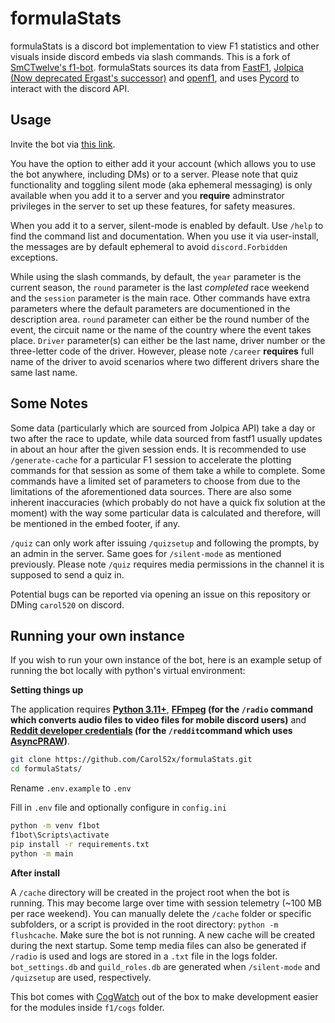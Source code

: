 # formulaStats

formulaStats is a discord bot implementation to view F1 statistics and other visuals inside discord embeds via slash commands. This is a fork of [SmCTwelve's f1-bot](https://github.com/SmCTwelve/f1-bot). formulaStats sources its data from [FastF1](https://github.com/theOehrly/Fast-F1), [Jolpica (Now deprecated Ergast's successor)](https://github.com/jolpica/jolpica-f1) and [openf1](https://github.com/br-g/openf1), and uses [Pycord](https://github.com/Pycord-Development/pycord) to interact with the discord API.


## Usage

Invite the bot via [this link](https://discord.com/oauth2/authorize?client_id=1290361750520070225). 

You have the option to either add it your account (which allows you to use the bot anywhere, including DMs) or to a server. Please note that quiz functionality and toggling silent mode (aka ephemeral messaging) is only available when you add it to a server and you **require** adminstrator privileges in the server to set up these features, for safety measures. 

When you add it to a server, silent-mode is enabled by default. Use `/help` to find the command list and documentation. When you use it via user-install, the messages are by default ephemeral to avoid `discord.Forbidden` exceptions.

While using the slash commands, by default, the  `year` parameter is the current season, the `round` parameter is the last *completed* race weekend and the `session` parameter is the main race. Other commands have extra parameters where the default parameters are documentioned in the description area.  `round` parameter can either be the round number of the event, the circuit name or the name of the country where the event takes place. `Driver` parameter(s) can either be the last name, driver number or the three-letter code of the driver. However, please note `/career` **requires** full name of the driver to avoid scenarios where two different drivers share the same last name.


## Some Notes

Some data (particularly which are sourced from Jolpica API) take a day or two after the race to update, while data sourced from fastf1 usually updates in about an hour after the given session ends. It is recommended to use `/generate-cache` for a particular F1 session to accelerate the plotting commands for that session as some of them take a while to complete. Some commands have a limited set of parameters to choose from due to the limitations of the aforementioned data sources. There are also some inherent inaccuracies (which probably do not have a quick fix solution at the moment) with the way some particular data is calculated and therefore, will be mentioned in the embed footer, if any. 

`/quiz` can only work after issuing `/quizsetup` and following the prompts, by an admin in the server. Same goes for `/silent-mode` as mentioned previously. Please note `/quiz` requires media permissions in the channel it is supposed to send a quiz in.

Potential bugs can be reported via opening an issue on this repository or DMing `carol520` on discord.



## Running your own instance

If you wish to run your own instance of the bot, here is an example setup of running the bot locally with python's virtual environment:

**Setting things up**

The application requires **[Python 3.11+](https://www.python.org/downloads/release/python-3110/)**, **[FFmpeg](https://www.ffmpeg.org/) (for the `/radio` command which converts audio files to video files for mobile discord users)** and **[Reddit developer credentials](https://developers.reddit.com/) (for the `/reddit`command which uses [AsyncPRAW](https://github.com/praw-dev/asyncpraw))**.

```bash
git clone https://github.com/Carol52x/formulaStats.git
cd formulaStats/
````

Rename `.env.example` to `.env`

Fill in `.env` file and optionally configure in `config.ini`

```bash
python -m venv f1bot 
f1bot\Scripts\activate
pip install -r requirements.txt
python -m main
```

**After install**

A `/cache` directory will be created in the project root when the bot is running. This may become large over time with session telemetry (~100 MB per race weekend). You can manually delete the `/cache` folder or specific subfolders, or a script is provided in the root directory: `python -m flushcache`. Make sure the bot is not running. A new cache will be created during the next startup. Some temp media files can also be generated if `/radio` is used and logs are stored in a `.txt` file in the logs folder. `bot_settings.db` and `guild_roles.db` are generated when `/silent-mode` and `/quizsetup` are used, respectively.

This bot comes with [CogWatch](https://github.com/robertwayne/cogwatch) out of the box to make development easier for the modules inside `f1/cogs` folder.





